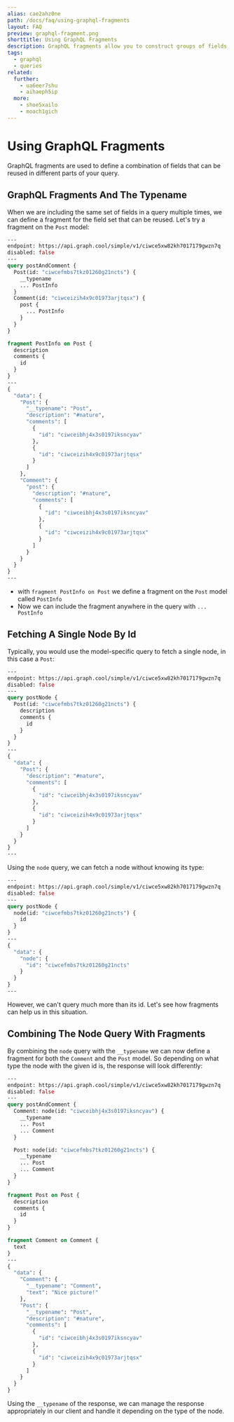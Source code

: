```yaml
---
alias: cae2ahz0ne
path: /docs/faq/using-graphql-fragments
layout: FAQ
preview: graphql-fragment.png
shorttitle: Using GraphQL Fragments
description: GraphQL fragments allow you to construct groups of fields that can be included in queries where you need them.
tags:
  - graphql
  - queries
related:
  further:
    - ua6eer7shu
    - aihaeph5ip
  more:
    - shoe5xailo
    - moach1gich
---
```


# Using GraphQL Fragments

GraphQL fragments are used to define a combination of fields that can be reused in different parts of your query.

## GraphQL Fragments And The Typename

When we are including the same set of fields in a query multiple times, we can define a fragment for the field set that can be reused. Let's try a fragment on the `Post` model:

```graphql
---
endpoint: https://api.graph.cool/simple/v1/ciwce5xw82kh7017179gwzn7q
disabled: false
---
query postAndComment {
  Post(id: "ciwcefmbs7tkz01260g21ncts") {
    __typename
    ... PostInfo
  }
  Comment(id: "ciwceizih4x9c01973arjtqsx") {
    post {
      ... PostInfo
    }
  }
}

fragment PostInfo on Post {
  description
  comments {
    id
  }
}
---
{
  "data": {
    "Post": {
      "__typename": "Post",
      "description": "#nature",
      "comments": [
        {
          "id": "ciwceibhj4x3s0197iksncyav"
        },
        {
          "id": "ciwceizih4x9c01973arjtqsx"
        }
      ]
    },
    "Comment": {
      "post": {
        "description": "#nature",
        "comments": [
          {
            "id": "ciwceibhj4x3s0197iksncyav"
          },
          {
            "id": "ciwceizih4x9c01973arjtqsx"
          }
        ]
      }
    }
  }
}
---
```

* with `fragment PostInfo on Post` we define a fragment on the `Post` model called `PostInfo`
* Now we can include the fragment anywhere in the query with `... PostInfo`

## Fetching A Single Node By Id

Typically, you would use the model-specific query to fetch a single node, in this case a `Post`:

```graphql
---
endpoint: https://api.graph.cool/simple/v1/ciwce5xw82kh7017179gwzn7q
disabled: false
---
query postNode {
  Post(id: "ciwcefmbs7tkz01260g21ncts") {
    description
    comments {
      id
    }
  }
}
---
{
  "data": {
    "Post": {
      "description": "#nature",
      "comments": [
        {
          "id": "ciwceibhj4x3s0197iksncyav"
        },
        {
          "id": "ciwceizih4x9c01973arjtqsx"
        }
      ]
    }
  }
}
---
```

Using the `node` query, we can fetch a node without knowing its type:

```graphql
---
endpoint: https://api.graph.cool/simple/v1/ciwce5xw82kh7017179gwzn7q
disabled: false
---
query postNode {
  node(id: "ciwcefmbs7tkz01260g21ncts") {
    id
  }
}
---
{
  "data": {
    "node": {
      "id": "ciwcefmbs7tkz01260g21ncts"
    }
  }
}
---
```

However, we can't query much more than its id. Let's see how fragments can help us in this situation.

## Combining The Node Query With Fragments

By combining the `node` query with the `__typename` we can now define a fragment for both the `Comment` and the `Post` model. So depending on what type the node with the given id is, the response will look differently:

```graphql
---
endpoint: https://api.graph.cool/simple/v1/ciwce5xw82kh7017179gwzn7q
disabled: false
---
query postAndComment {
  Comment: node(id: "ciwceibhj4x3s0197iksncyav") {
    __typename
    ... Post
    ... Comment
  }

  Post: node(id: "ciwcefmbs7tkz01260g21ncts") {
    __typename
    ... Post
    ... Comment
  }
}

fragment Post on Post {
  description
  comments {
    id
  }
}

fragment Comment on Comment {
  text
}
---
{
  "data": {
    "Comment": {
      "__typename": "Comment",
      "text": "Nice picture!"
    },
    "Post": {
      "__typename": "Post",
      "description": "#nature",
      "comments": [
        {
          "id": "ciwceibhj4x3s0197iksncyav"
        },
        {
          "id": "ciwceizih4x9c01973arjtqsx"
        }
      ]
    }
  }
}
```

Using the `__typename` of the response, we can manage the response appropriately in our client and handle it depending on the type of the node.
